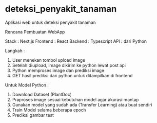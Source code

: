 # deteksi_penyakit_tanaman

Aplikasi web untuk deteksi penyakit tanaman

Rencana Pembuatan WebApp

Stack : Next.js 
Frontend : React 
Backend : Typescript 
API : dari Python

Langkah :

1. User menekan tombol upload image
2. Setelah diupload, image dikirim ke python lewat post api
3. Python memproses image dan prediksi image
4. GET hasil prediksi dari python untuk ditampilkan di frontend

Untuk Model Python :

1. Download Dataset (PlantDoc)
2. Praproses image sesuai kebutuhan model agar akurasi mantap
3. Gunakan model yang sudah ada (Transfer Learning) atau buat sendiri
4. Train Model selama beberapa epoch
5. Prediksi gambar test
